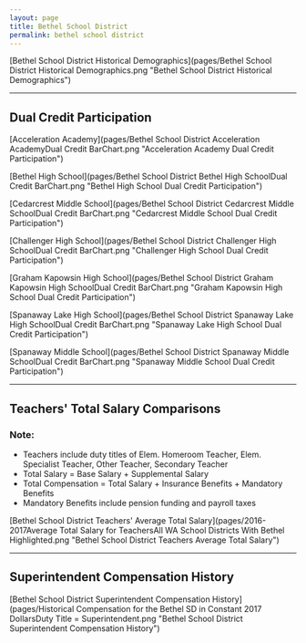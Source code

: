 ```yaml
---
layout: page
title: Bethel School District
permalink: bethel school district
---
```



[Bethel School District Historical Demographics](pages/Bethel School District Historical Demographics.png "Bethel School District Historical Demographics")

___

## Dual Credit Participation

[Acceleration Academy](pages/Bethel School District Acceleration AcademyDual Credit BarChart.png "Acceleration Academy Dual Credit Participation")

[Bethel High School](pages/Bethel School District Bethel High SchoolDual Credit BarChart.png "Bethel High School Dual Credit Participation")

[Cedarcrest Middle School](pages/Bethel School District Cedarcrest Middle SchoolDual Credit BarChart.png "Cedarcrest Middle School Dual Credit Participation")

[Challenger High School](pages/Bethel School District Challenger High SchoolDual Credit BarChart.png "Challenger High School Dual Credit Participation")

[Graham Kapowsin High School](pages/Bethel School District Graham Kapowsin High SchoolDual Credit BarChart.png "Graham Kapowsin High School Dual Credit Participation")

[Spanaway Lake High School](pages/Bethel School District Spanaway Lake High SchoolDual Credit BarChart.png "Spanaway Lake High School Dual Credit Participation")

[Spanaway Middle School](pages/Bethel School District Spanaway Middle SchoolDual Credit BarChart.png "Spanaway Middle School Dual Credit Participation")


___

## Teachers' Total Salary Comparisons
### Note:
- Teachers include duty titles of Elem. Homeroom Teacher, Elem. Specialist Teacher, Other Teacher, Secondary Teacher
- Total Salary = Base Salary + Supplemental Salary
- Total Compensation = Total Salary + Insurance Benefits + Mandatory Benefits
- Mandatory Benefits include pension funding and payroll taxes

[Bethel School District Teachers' Average Total Salary](pages/2016-2017Average Total Salary for TeachersAll WA School Districts With Bethel Highlighted.png "Bethel School District Teachers Average Total Salary")


___

## Superintendent Compensation History

[Bethel School District Superintendent Compensation History](pages/Historical Compensation for the Bethel SD in Constant 2017 DollarsDuty Title = Superintendent.png "Bethel School District Superintendent Compensation History")

